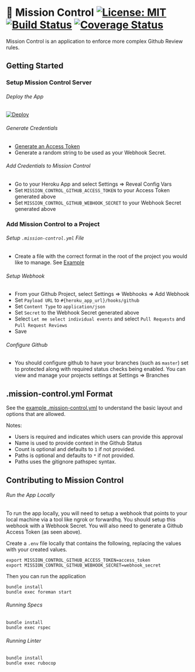 # :rocket: Mission Control [![License: MIT](https://img.shields.io/badge/License-MIT-blue.svg)](https://github.com/calendly/mission-control/blob/master/LICENSE) [![Build Status](https://travis-ci.org/calendly/mission-control.svg?branch=master)](https://travis-ci.org/calendly/mission-control) [![Coverage Status](https://coveralls.io/repos/github/calendly/mission-control/badge.svg?branch=master)](https://coveralls.io/github/calendly/mission-control?branch=master)

Mission Control is an application to enforce more complex Github Review rules.


## Getting Started

### Setup Mission Control Server
###### Deploy the App
[![Deploy](https://www.herokucdn.com/deploy/button.svg)](https://heroku.com/deploy)

###### Generate Credentials
* [Generate an Access Token](https://github.com/settings/tokens)
* Generate a random string to be used as your Webhook Secret.

###### Add Credentials to Mission Control
* Go to your Heroku App and select Settings => Reveal Config Vars
* Set `MISSION_CONTROL_GITHUB_ACCESS_TOKEN` to your Access Token generated above
* Set `MISSION_CONTROL_GITHUB_WEBHOOK_SECRET` to your Webhook Secret generated above

### Add Mission Control to a Project
###### Setup `.mission-control.yml` File
* Create a file with the correct format in the root of the project you would like to manage. See [Example](https://github.com/calendly/mission-control/blob/master/samples/.mission-control.yaml)

###### Setup Webhook
* From your Github Project, select Settings => Webhooks => Add Webhook
* Set `Payload URL` to `#{heroku_app_url}/hooks/github`
* Set `Content Type` to `application/json`
* Set `Secret` to the Webhook Secret generated above
* Select `Let me select individual events` and select `Pull Requests` and `Pull Request Reviews`
* Save

###### Configure Github
* You should configure github to have your branches (such as `master`) set to protected along with required status checks being enabled. You can view and manage your projects settings at Settings => Branches

## .mission-control.yml Format

See the [example .mission-control.yml](https://github.com/calendly/mission-control/blob/master/example/.mission-control.yaml) to understand the basic layout and options that are allowed.

Notes:
* Users is required and indicates which users can provide this approval
* Name is used to provide context in the Github Status
* Count is optional and defaults to `1` if not provided.
* Paths is optional and defaults to `*` if not provided.
* Paths uses the gitignore pathspec syntax.


## Contributing to Mission Control

###### Run the App Locally

To run the app locally, you will need to setup a webhook that points to your local machine via a tool like ngrok or forwardhq. You should setup this webhook with a Webhook Secret. You will also need to generate a Github Access Token (as seen above).

Create a `.env` file locally that contains the following, replacing the values with your created values.
````
export MISSION_CONTROL_GITHUB_ACCESS_TOKEN=access_token
export MISSION_CONTROL_GITHUB_WEBHOOK_SECRET=webhook_secret
````

Then you can run the application

````
bundle install
bundle exec foreman start
````

###### Running Specs

````
bundle install
bundle exec rspec
````

###### Running Linter

````
bundle install
bundle exec rubocop
````
